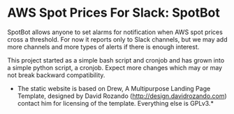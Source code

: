 # AWS Spot Prices For Slack: SpotBot

SpotBot allows anyone to set alarms for notification when AWS spot prices cross a threshold. For now it reports only to Slack channels, but we may add more channels and more types of alerts if there is enough interest.

This project started as a simple bash script and cronjob and has grown into a simple python script, a cronjob. Expect more changes which may or may not break backward compatibility.


* The static website is based on Drew, A Multipurpose Landing Page Template, designed by David Rozando (http://design.davidrozando.com) contact him for licensing of the template. Everything else is GPLv3.* 

